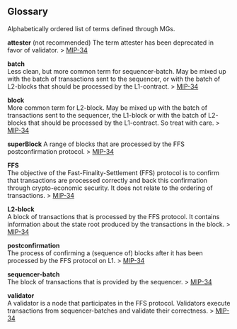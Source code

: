 ## Glossary

Alphabetically ordered list of terms defined through MGs.

**attester**  (not recommended)
The term attester has been deprecated in favor of validator. > [MIP-34](./MIP/mip-34)

**batch**  
Less clean, but more common term for sequencer-batch. May be mixed up with the batch of transactions sent to the sequencer, or with the batch of L2-blocks that should be processed by the L1-contract. > [MIP-34](./MIP/mip-34)

**block**  
More common term for L2-block. May be mixed up with the batch of transactions sent to the sequencer, the L1-block or with the batch of L2-blocks that should be processed by the L1-contract. So treat with care. > [MIP-34](./MIP/mip-34)

**superBlock**
A range of blocks that are processed by the FFS postconfirmation protocol. > [MIP-34](./MIP/mip-34)

**FFS**  
The objective of the Fast-Finality-Settlement (FFS) protocol is to confirm that transactions are processed correctly and back this confirmation through crypto-economic security. It does not relate to the ordering of transactions. > [MIP-34](./MIP/mip-34)

**L2-block**  
A block of transactions that is processed by the FFS protocol. It contains information about the state root produced by the transactions in the block. > [MIP-34](./MIP/mip-34)

**postconfirmation**  
The process of confirming a (sequence of) blocks after it has been processed by the FFS protocol on L1. > [MIP-34](./MIP/mip-34)

**sequencer-batch**  
The block of transactions that is provided by the sequencer. > [MIP-34](./MIP/mip-34)

**validator**  
A validator is a node that participates in the FFS protocol. Validators execute transactions from sequencer-batches and validate their correctness. > [MIP-34](./MIP/mip-34)

